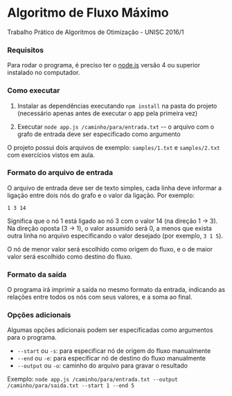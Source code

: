 # Algoritmo de Fluxo Máximo

Trabalho Prático de Algoritmos de Otimização - UNISC 2016/1

### Requisitos

Para rodar o programa, é preciso ter o [node.js](https://nodejs.org/en/) versão 4 ou superior instalado no computador.

### Como executar

1. Instalar as dependências executando `npm install` na pasta do projeto (necessário apenas antes de executar o app pela primeira vez)

2. Executar `node app.js /caminho/para/entrada.txt` -- o arquivo com o grafo de entrada deve ser especificado como argumento

O projeto possui dois arquivos de exemplo: `samples/1.txt` e `samples/2.txt` com exercícios vistos em aula.

### Formato do arquivo de entrada

O arquivo de entrada deve ser de texto simples, cada linha deve informar a ligação entre dois nós do grafo e o valor da ligação. Por exemplo:

`1 3 14`

Significa que o nó 1 está ligado ao nó 3 com o valor 14 (na direção 1 → 3). Na direção oposta (3 → 1), o valor assumido será 0, a menos que exista outra linha no arquivo especificando o valor desejado (por exemplo, `3 1 5`).

O nó de menor valor será escolhido como origem do fluxo, e o de maior valor será escolhido como destino do fluxo.

### Formato da saída

O programa irá imprimir a saída no mesmo formato da entrada, indicando as relações entre todos os nós com seus valores, e a soma ao final.

### Opções adicionais

Algumas opções adicionais podem ser especificadas como argumentos para o programa.

- `--start` ou `-s`: para especificar nó de origem do fluxo manualmente
- `--end` ou `-e`: para especificar nó de destino do fluxo manualmente
- `--output` ou `-o`: caminho do arquivo para gravar o resultado

Exemplo: `node app.js /caminho/para/entrada.txt --output /caminho/para/saida.txt --start 1 --end 5`
